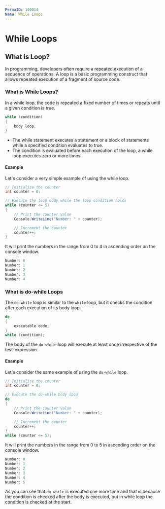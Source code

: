 ```yaml
---
PermaID: 100014
Name: While Loops
---
```


# While Loops

## What is Loop?

In programming, developers often require a repeated execution of a sequence of operations. A loop is a basic programming construct that allows repeated execution of a fragment of source code. 

### What is While Loops?

In a while loop, the code is repeated a fixed number of times or repeats until a given condition is true.

```csharp
while (condition)
{
    body loop;
}
```

 - The while statement executes a statement or a block of statements while a specified condition evaluates to true.
 - The condition is evaluated before each execution of the loop, a while loop executes zero or more times. 

#### Example

Let's consider a very simple example of using the while loop. 

```csharp
// Initialize the counter
int counter = 0;

// Execute the loop body while the loop condition holds
while (counter <= 5)
{
    // Print the counter value
    Console.WriteLine("Number: " + counter);

    // Increment the counter
    counter++;
}
```

It will print the numbers in the range from 0 to 4 in ascending order on the console window.

```csharp
Number: 0
Number: 1
Number: 2
Number: 3
Number: 4
```

### What is do-while Loops

The `do-while` loop is similar to the `while` loop, but it checks the condition after each execution of its body loop.

```csharp
do
{
    executable code;
} 
while (condition);
```

The body of the `do-while` loop will execute at least once irrespective of the test-expression.

#### Example

Let's consider the same example of using the `do-while` loop.

```csharp
// Initialize the counter
int counter = 0;

// Execute the do-while body loop
do
{
    // Print the counter value
    Console.WriteLine("Number: " + counter);

    // Increment the counter
    counter++;
}
while (counter <= 5);
```

It will print the numbers in the range from 0 to 5 in ascending order on the console window.

```csharp
Number: 0
Number: 1
Number: 2
Number: 3
Number: 4
Number: 5
```

As you can see that `do-while` is executed one more time and that is because the condition is checked after the body is executed, but in while loop the condition is checked at the start.

